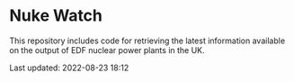 # Nuke Watch

This repository includes code for retrieving the latest information available on the output of EDF nuclear power plants in the UK.

Last updated: 2022-08-23 18:12
